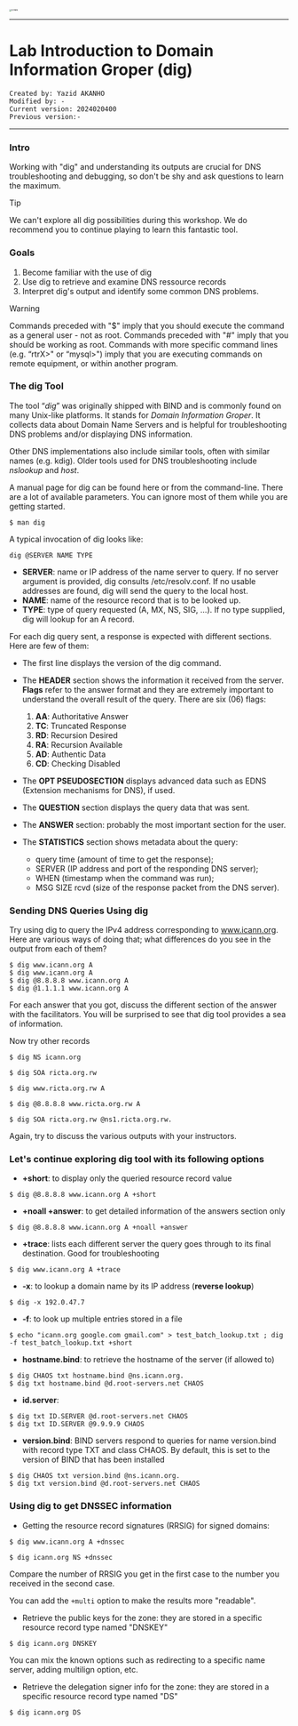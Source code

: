 

<img src="./icann.jpg" alt="ICANN" style="zoom:25%;" />

------

# Lab Introduction to Domain Information Groper (dig)

```
Created by: Yazid AKANHO
Modified by: -
Current version: 2024020400
Previous version:-
```

------

### Intro

Working with "dig" and understanding its outputs are crucial for DNS troubleshooting and debugging, so don't be shy and ask questions to learn the maximum. 

> [!TIP]
>
> We can't explore all dig possibilities during this workshop. We do recommend you to continue playing to learn this fantastic tool.



### Goals

1. Become familiar with the use of dig
2. Use dig to retrieve and examine DNS ressource records
3. Interpret dig's output and identify some common DNS problems.

> [!WARNING]
>
> Commands preceded with "$" imply that you should execute the command as a general user - not as root.
> Commands preceded with "#" imply that you should be working as root.
> Commands with more specific command lines (e.g. “rtrX>" or “mysql>") imply that you are executing commands on remote equipment, or within another program.



### The dig Tool

The tool “*dig*” was originally shipped with BIND and is commonly found on many Unix-like platforms. It stands for *Domain Information Groper*. It collects data about Domain Name Servers and is helpful for troubleshooting DNS problems and/or displaying DNS information.

Other DNS implementations also include similar tools, often with similar names (e.g. kdig). Older tools used for DNS troubleshooting include *nslookup* and *host*.

A manual page for dig can be found here or from the command-line. There are a lot of available parameters. You can ignore most of them while you are getting started.

```
$ man dig
```

A typical invocation of dig looks like:

```
dig @SERVER NAME TYPE
```

- **SERVER**: name or IP address of the name server to query. If no server argument is provided, dig consults /etc/resolv.conf. If no usable addresses are found, dig will send the query to the local host.
- **NAME**: name of the resource record that is to be looked up.
- **TYPE**: type of query requested (A, MX, NS, SIG, ...). If no type supplied, dig will lookup for an A record.



For each dig query sent, a response is expected with different sections. Here are few of them:

* The first line displays the version of the dig command.
* The **HEADER** section shows the information it received from the server. **Flags** refer to the answer format and they are extremely important to understand the overall result of the query. There are six (06) flags: 

	1. **AA**: Authoritative Answer
	2. **TC**: Truncated Response
	3. **RD**: Recursion Desired
	4. **RA**: Recursion Available
	5. **AD**: Authentic Data
	6. **CD**: Checking Disabled
* The **OPT PSEUDOSECTION** displays advanced data such as EDNS (Extension mechanisms for DNS), if used.
* The **QUESTION** section displays the query data that was sent.
* The **ANSWER** section: probably the most important section for the user.
* The **STATISTICS** section shows metadata about the query: 
   * query time (amount of time to get the response); 
   * SERVER (IP address and port of the responding DNS server); 
   * WHEN (timestamp when the command was run); 
   * MSG SIZE rcvd (size of the response packet from the DNS server).


### Sending DNS Queries Using dig

Try using dig to query the IPv4 address corresponding to www.icann.org. Here are various ways of doing that; what differences do you see in the output from each of them?

```
$ dig www.icann.org A
$ dig www.icann.org A
$ dig @8.8.8.8 www.icann.org A
$ dig @1.1.1.1 www.icann.org A
```

For each answer that you got, discuss the different section of the answer with the facilitators. You will be surprised to see that dig tool provides a sea of information.

Now try other records

```
$ dig NS icann.org
```

```
$ dig SOA ricta.org.rw
```

```
$ dig www.ricta.org.rw A
```

```
$ dig @8.8.8.8 www.ricta.org.rw A
```

```
$ dig SOA ricta.org.rw @ns1.ricta.org.rw.
```


Again, try to discuss the various outputs with your instructors.

### Let's continue exploring dig tool with its following options

* **+short**: to display only the queried resource record value

```
$ dig @8.8.8.8 www.icann.org A +short
```

* **+noall +answer**: to get detailed information of the answers section only

```
$ dig @8.8.8.8 www.icann.org A +noall +answer
```

* **+trace**: lists each different server the query goes through to its final destination. Good for troubleshooting

```
$ dig www.icann.org A +trace
```

* **-x**: to lookup a domain name by its IP address (**reverse lookup**)

```
$ dig -x 192.0.47.7
```

* **-f**: to look up multiple entries stored in a file

```
$ echo "icann.org google.com gmail.com" > test_batch_lookup.txt ; dig -f test_batch_lookup.txt +short
```

* **hostname.bind**: to retrieve the hostname of the server (if allowed to)

```
$ dig CHAOS txt hostname.bind @ns.icann.org.
$ dig txt hostname.bind @d.root-servers.net CHAOS
```

* **id.server**: 

```
$ dig txt ID.SERVER @d.root-servers.net CHAOS
$ dig txt ID.SERVER @9.9.9.9 CHAOS
```

* **version.bind**: BIND servers respond to queries for name version.bind with record type TXT and class CHAOS. By default, this is set to the version of BIND that has been installed

```
$ dig CHAOS txt version.bind @ns.icann.org.
$ dig txt version.bind @d.root-servers.net CHAOS
```



### Using dig to get DNSSEC information

* Getting the resource record signatures (RRSIG) for signed domains: 

```
$ dig www.icann.org A +dnssec
```

```
$ dig icann.org NS +dnssec
```

Compare the number of RRSIG you get in the first case to the number you received in the second case.

You can add the `+multi` option to make the results more "readable".

* Retrieve the public keys for the zone: they are stored in a specific resource record type named "DNSKEY"

```
$ dig icann.org DNSKEY
```

You can mix the known options such as redirecting to a specific name server, adding multilign option, etc.

* Retrieve the delegation signer info for the zone: they are stored in a specific resource record type named "DS"

```
$ dig icann.org DS
```
